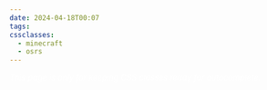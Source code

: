 ```yaml
---
date: 2024-04-18T00:07
tags: 
cssclasses:
  - minecraft
  - osrs
---
```

<div style="background-color=black;color:white">
<i>This page is only for keeping CSS classes ready for autocomplete.</i>
</div>